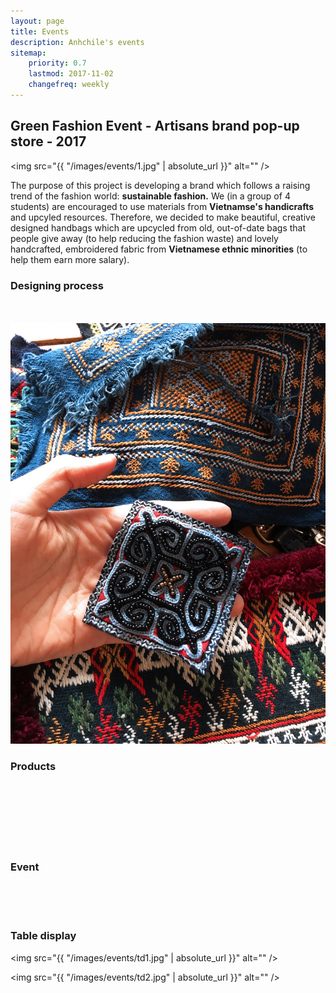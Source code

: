 ```yaml
---
layout: page
title: Events 
description: Anhchile's events
sitemap:
    priority: 0.7
    lastmod: 2017-11-02
    changefreq: weekly
---
```


## Green Fashion Event - Artisans brand pop-up store - 2017

<span class="image fit"><img src="{{ "/images/events/1.jpg" | absolute_url }}" alt="" /></span>

The purpose of this project is developing a brand which follows a raising trend of the fashion world: <b>sustainable fashion.</b> We (in a group of 4 students) are encouraged to use materials from <b>Vietnamse's handicrafts</b> and upcyled resources. Therefore, we decided to make beautiful, creative designed handbags which are upcycled from old, out-of-date bags that people give away (to help reducing the fashion waste) and lovely handcrafted, embroidered fabric from <b>Vietnamese ethnic minorities</b> (to help them earn more salary).

<h3>Designing process</h3>

<div class="box alt">
		<div class="row 50% uniform">
			<div class="4u"><span class="image fit"><img src="{{ "/images/events/design3.jpg" | absolute_url }}" alt="" /></span></div>
			<div class="4u"><span class="image fit"><img src="{{ "/images/events/design2.jpg" | absolute_url }}" alt="" /></span></div>
			<div class="4u$"><span class="image fit"><img src="/images/events/design1.jpg" alt="" /></span></div>
			<!-- Break -->

<h3>Products</h3>

<div class="box alt">
		<div class="row 50% uniform">
			<div class="4u"><span class="image fit"><img src="{{ "/images/events/pts1.jpg" | absolute_url }}" alt="" /></span></div>
			<div class="4u"><span class="image fit"><img src="{{ "/images/events/pts2.jpg" | absolute_url }}" alt="" /></span></div>
			<div class="4u$"><span class="image fit"><img src="{{ "/images/events/pts3.jpg" | absolute_url }}" alt="" /></span></div>
			<!-- Break -->
			<div class="4u"><span class="image fit"><img src="{{ "/images/events/pts4.jpg" | absolute_url }}" alt="" /></span></div>
			<div class="4u"><span class="image fit"><img src="{{ "/images/events/flatlay1.jpg" | absolute_url }}" alt="" /></span></div>
			<div class="4u$"><span class="image fit"><img src="{{ "/images/events/flatlay2.jpg" | absolute_url }}" alt="" /></span></div>
			<!-- Break -->


<h3>Event</h3>

<div class="box alt">
		<div class="row 50% uniform">
			<div class="4u"><span class="image fit"><img src="{{ "/images/events/customer1.jpg" | absolute_url }}" alt="" /></span></div>
			<div class="4u"><span class="image fit"><img src="{{ "/images/events/customer2.jpg" | absolute_url }}" alt="" /></span></div>
			<div class="4u$"><span class="image fit"><img src="{{ "/images/events/customer3.jpg" | absolute_url }}" alt="" /></span></div>	
		</div>
	</div>

<h3>Table display</h3>

<span class="image fit"><img src="{{ "/images/events/td1.jpg" | absolute_url }}" alt="" /></span>

<span class="image fit"><img src="{{ "/images/events/td2.jpg" | absolute_url }}" alt="" /></span>









